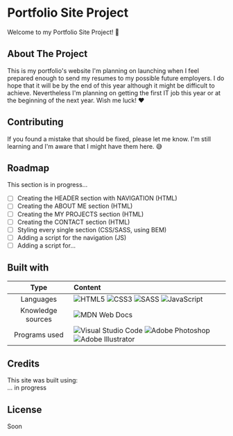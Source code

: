 # Portfolio Site Project

Welcome to my Portfolio Site Project! :wave:

## About The Project

This is my portfolio's website I'm planning on launching when I feel prepared enough to send my resumes to my possible future employers. I do hope that it will be by the end of this year although it might be difficult to achieve. Nevertheless I'm planning on getting the first IT job this year or at the beginning of the next year. Wish me luck! :heart:

## Contributing

If you found a mistake that should be fixed, please let me know. I'm still learning and I'm aware that I might have them here. :sweat_smile:

## Roadmap

This section is in progress...

- [ ] Creating the HEADER section with NAVIGATION (HTML)
- [ ] Creating the ABOUT ME section (HTML)
- [ ] Creating the MY PROJECTS section (HTML)
- [ ] Creating the CONTACT section (HTML)
- [ ] Styling every single section (CSS/SASS, using BEM)
- [ ] Adding a script for the navigation (JS)
- [ ] Adding a script for...

## Built with

|       Type        | Content                                                                                                                                                                                                                                                                                                                                                                                                                                            |
| :---------------: | :------------------------------------------------------------------------------------------------------------------------------------------------------------------------------------------------------------------------------------------------------------------------------------------------------------------------------------------------------------------------------------------------------------------------------------------------- |
|     Languages     | ![HTML5](https://img.shields.io/badge/html5-%23E34F26.svg?style=for-the-badge&logo=html5&logoColor=white) ![CSS3](https://img.shields.io/badge/css3-%231572B6.svg?style=for-the-badge&logo=css3&logoColor=white) ![SASS](https://img.shields.io/badge/SASS-hotpink.svg?style=for-the-badge&logo=SASS&logoColor=white) ![JavaScript](https://img.shields.io/badge/javascript-%23323330.svg?style=for-the-badge&logo=javascript&logoColor=%23F7DF1E) |
| Knowledge sources | ![MDN Web Docs](https://img.shields.io/badge/MDN_Web_Docs-black?style=for-the-badge&logo=mdnwebdocs&logoColor=white)                                                                                                                                                                                                                                                                                                                               |
|   Programs used   | ![Visual Studio Code](https://img.shields.io/badge/Visual%20Studio%20Code-0078d7.svg?style=for-the-badge&logo=visual-studio-code&logoColor=white) ![Adobe Photoshop](https://img.shields.io/badge/adobe%20photoshop-%2331A8FF.svg?style=for-the-badge&logo=adobe%20photoshop&logoColor=white) ![Adobe Illustrator](https://img.shields.io/badge/adobe%20illustrator-%23FF9A00.svg?style=for-the-badge&logo=adobe%20illustrator&logoColor=white)    |

## Credits

This site was built using:<br>
... in progress

## License

Soon
